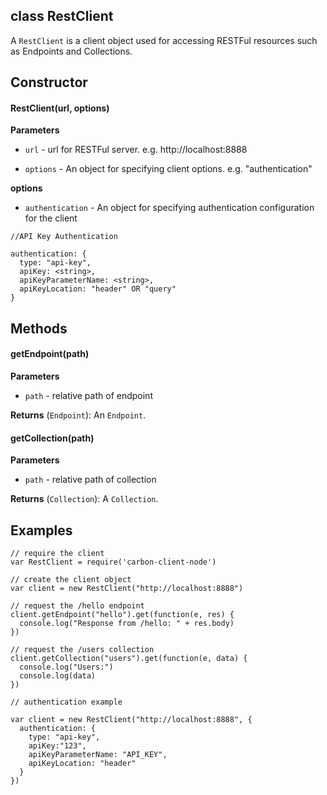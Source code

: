 class RestClient
----------

A ```RestClient``` is a client object used for accessing RESTFul resources such as Endpoints and Collections.

Constructor
----------
#### RestClient(url, options)
**Parameters**
* ```url``` - url for RESTFul server. e.g. http://localhost:8888

* ```options``` - An object for specifying client options. e.g. "authentication"

**options**
* ```authentication``` - An object for specifying authentication configuration for the client

```node
//API Key Authentication

authentication: {
  type: "api-key",
  apiKey: <string>,
  apiKeyParameterName: <string>,
  apiKeyLocation: "header" OR "query"
}
```
Methods
----------

#### getEndpoint(path)

**Parameters**
* ```path``` - relative path of endpoint

**Returns** (```Endpoint```): An ```Endpoint```.

#### getCollection(path)

**Parameters**
* ```path``` - relative path of collection

**Returns** (```Collection```): A ```Collection```.


Examples
----------

```node
// require the client
var RestClient = require('carbon-client-node')

// create the client object
var client = new RestClient("http://localhost:8888")

// request the /hello endpoint
client.getEndpoint("hello").get(function(e, res) {
  console.log("Response from /hello: " + res.body)
})

// request the /users collection
client.getCollection("users").get(function(e, data) {
  console.log("Users:")
  console.log(data)
})
```


```node
// authentication example

var client = new RestClient("http://localhost:8888", {
  authentication: {
    type: "api-key",
    apiKey:"123",
    apiKeyParameterName: "API_KEY",
    apiKeyLocation: "header"
  }
})

```

